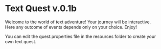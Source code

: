 # Text Quest v.0.1b
Welcome to the world of text adventure! Your journey will be interactive. Here any outcome of events depends only on your choice. Enjoy!

You can edit the quest.properties file in the resources folder to create your own text quest.